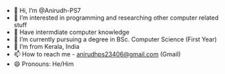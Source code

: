 - 👋 Hi, I’m @Anirudh-PS7
- 👀 I’m interested in programming and researching other computer related stuff
- 👀 Have intermdiate computer knowledge
- 🌱 I’m currently pursuing a degree in BSc. Computer Science (First Year)
- 💞️ I’m from Kerala, India
- 📫 How to reach me - anirudhps23406@gmail.com (Gmail)
- 😄 Pronouns: He/Him
<!---
Anirudh-PS7/Anirudh-PS7 is a ✨ special ✨ repository because its `README.md` (this file) appears on your GitHub profile.
You can click the Preview link to take a look at your changes.
--->
